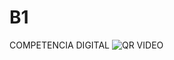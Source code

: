 # B1
COMPETENCIA DIGITAL
![QR VIDEO](https://github.com/user-attachments/assets/24517b56-5b18-42b6-93dc-c4f414e35a36)
